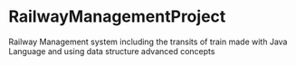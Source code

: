 # RailwayManagementProject
Railway Management system including the transits of train made with Java Language and using data structure advanced concepts
